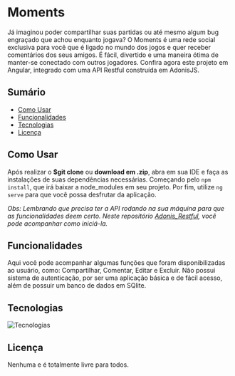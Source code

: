 # Moments

Já imaginou poder compartilhar suas partidas ou até mesmo algum bug engraçado que achou enquanto jogava? O Moments é uma rede social exclusiva para você que é ligado no mundo dos jogos e quer receber comentários dos seus amigos. É fácil, divertido e uma maneira ótima de manter-se conectado com outros jogadores. Confira agora este projeto em Angular, integrado com uma API Restful construída em AdonisJS.

## Sumário

- [Como Usar](#como-usar)
- [Funcionalidades](#funcionalidades)
- [Tecnologias](#tecnologias)
- [Licença](#licença)

## Como Usar

Após realizar o **$git clone** ou **download em .zip**, abra em sua IDE e faça as instalações de suas dependências necessárias. Começando pelo `npm install`, que irá baixar a node_modules em seu projeto. Por fim, utilize `ng serve` para que você possa desfrutar da aplicação.

<i> Obs: Lembrando que precisa ter a API rodando na sua máquina para que as funcionalidades deem certo. Neste repositório [Adonis_Restful](https://github.com/DvlprMatheus/Adonis_Restful), você pode acompanhar como iniciá-la. </i>

## Funcionalidades

Aqui você pode acompanhar algumas funções que foram disponibilizadas ao usuário, como: Compartilhar, Comentar, Editar e Excluir. Não possui sistema de autenticação, por ser uma aplicação básica e de fácil acesso, além de possuir um banco de dados em SQlite.

## Tecnologias

![Tecnologias](https://skillicons.dev/icons?i=typescript)

## Licença
Nenhuma e é totalmente livre para todos.
